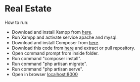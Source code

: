 # Real Estate

How to run:

-   Download and install Xampp from [here](https://www.apachefriends.org/).
-   Run Xampp and activate service apache and mysql.
-   Download and install Composer from [here](https://getcomposer.org/).
-   Download this code from [here](https://github.com/ValentinosGR/MealPlan/archive/refs/heads/main.zip) and extract or pull repository.
-   Open command prompt from inside folder.
-   Run command "composer install".
-   Run command "php artisan migrate".
-   Run command "php artisan serve".
-   Open in browser [localhost:8000](http://localhost:8000/)
